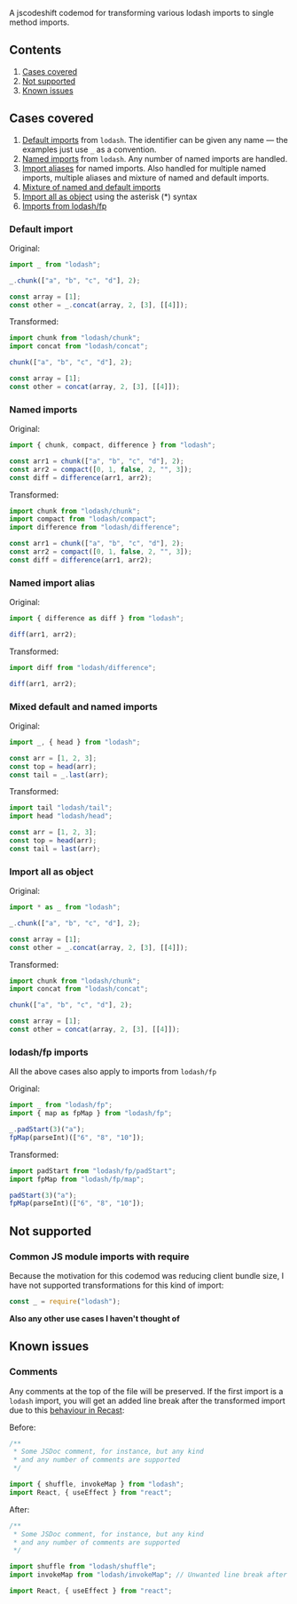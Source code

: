 A jscodeshift codemod for transforming various lodash imports to single method imports.

## Contents

1. [Cases covered](#cases-covered)
2. [Not supported](#not-supported)
3. [Known issues](#known-issues)

## Cases covered

1. [Default imports](#default-import) from `lodash`. The identifier can be given any name — the examples just use `_` as a convention.
2. [Named imports](#named-imports) from `lodash`. Any number of named imports are handled.
3. [Import aliases](#named-import-alias) for named imports. Also handled for multiple named imports, multiple aliases and mixture of named and default imports.
4. [Mixture of named and default imports](#mixed-default-and-named-imports)
5. [Import all as object](#import-all-as-object) using the asterisk (\*) syntax
6. [Imports from lodash/fp](#lodash/fp-imports)

### Default import

Original:

```js
import _ from "lodash";

_.chunk(["a", "b", "c", "d"], 2);

const array = [1];
const other = _.concat(array, 2, [3], [[4]]);
```

Transformed:

```js
import chunk from "lodash/chunk";
import concat from "lodash/concat";

chunk(["a", "b", "c", "d"], 2);

const array = [1];
const other = concat(array, 2, [3], [[4]]);
```

### Named imports

Original:

```js
import { chunk, compact, difference } from "lodash";

const arr1 = chunk(["a", "b", "c", "d"], 2);
const arr2 = compact([0, 1, false, 2, "", 3]);
const diff = difference(arr1, arr2);
```

Transformed:

```js
import chunk from "lodash/chunk";
import compact from "lodash/compact";
import difference from "lodash/difference";

const arr1 = chunk(["a", "b", "c", "d"], 2);
const arr2 = compact([0, 1, false, 2, "", 3]);
const diff = difference(arr1, arr2);
```

### Named import alias

Original:

```js
import { difference as diff } from "lodash";

diff(arr1, arr2);
```

Transformed:

```js
import diff from "lodash/difference";

diff(arr1, arr2);
```

### Mixed default and named imports

Original:

```js
import _, { head } from "lodash";

const arr = [1, 2, 3];
const top = head(arr);
const tail = _.last(arr);
```

Transformed:

```js
import tail "lodash/tail";
import head "lodash/head";

const arr = [1, 2, 3];
const top = head(arr);
const tail = last(arr);
```

### Import all as object

Original:

```js
import * as _ from "lodash";

_.chunk(["a", "b", "c", "d"], 2);

const array = [1];
const other = _.concat(array, 2, [3], [[4]]);
```

Transformed:

```js
import chunk from "lodash/chunk";
import concat from "lodash/concat";

chunk(["a", "b", "c", "d"], 2);

const array = [1];
const other = concat(array, 2, [3], [[4]]);
```

### lodash/fp imports

All the above cases also apply to imports from `lodash/fp`

Original:

```js
import _ from "lodash/fp";
import { map as fpMap } from "lodash/fp";

_.padStart(3)("a");
fpMap(parseInt)(["6", "8", "10"]);
```

Transformed:

```js
import padStart from "lodash/fp/padStart";
import fpMap from "lodash/fp/map";

padStart(3)("a");
fpMap(parseInt)(["6", "8", "10"]);
```

## Not supported

### Common JS module imports with require

Because the motivation for this codemod was reducing client bundle size, I have not supported transformations for this kind of import:

```js
const _ = require("lodash");
```

**Also any other use cases I haven't thought of**

## Known issues

### Comments

Any comments at the top of the file will be preserved. If the first import is a `lodash` import, you will get an added line break after the transformed import due to this [behaviour in Recast](https://github.com/benjamn/recast/issues/405#issuecomment-307255294):

Before:

```js
/**
 * Some JSDoc comment, for instance, but any kind
 * and any number of comments are supported
 */

import { shuffle, invokeMap } from "lodash";
import React, { useEffect } from "react";
```

After:

```js
/**
 * Some JSDoc comment, for instance, but any kind
 * and any number of comments are supported
 */

import shuffle from "lodash/shuffle";
import invokeMap from "lodash/invokeMap"; // Unwanted line break after this

import React, { useEffect } from "react";
```
